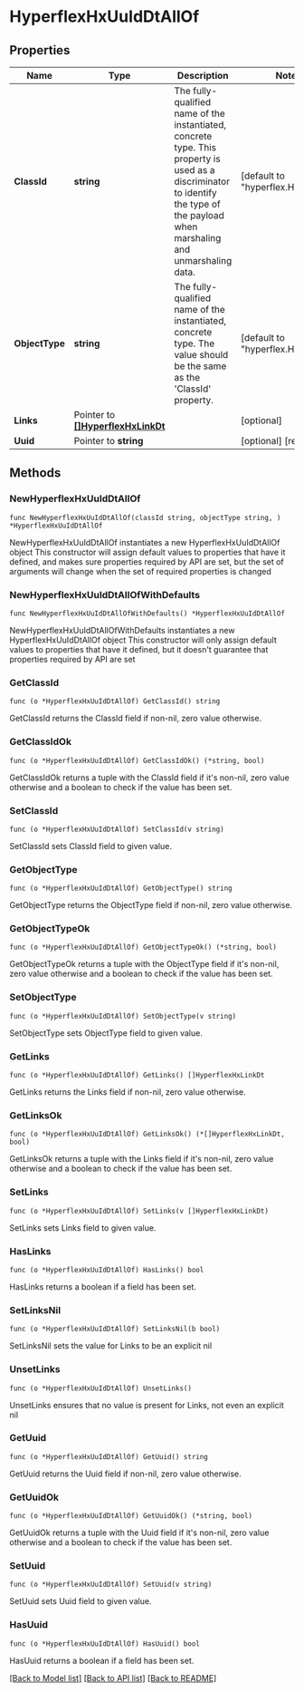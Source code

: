 # HyperflexHxUuIdDtAllOf

## Properties

Name | Type | Description | Notes
------------ | ------------- | ------------- | -------------
**ClassId** | **string** | The fully-qualified name of the instantiated, concrete type. This property is used as a discriminator to identify the type of the payload when marshaling and unmarshaling data. | [default to "hyperflex.HxUuIdDt"]
**ObjectType** | **string** | The fully-qualified name of the instantiated, concrete type. The value should be the same as the &#39;ClassId&#39; property. | [default to "hyperflex.HxUuIdDt"]
**Links** | Pointer to [**[]HyperflexHxLinkDt**](hyperflex.HxLinkDt.md) |  | [optional] 
**Uuid** | Pointer to **string** |  | [optional] [readonly] 

## Methods

### NewHyperflexHxUuIdDtAllOf

`func NewHyperflexHxUuIdDtAllOf(classId string, objectType string, ) *HyperflexHxUuIdDtAllOf`

NewHyperflexHxUuIdDtAllOf instantiates a new HyperflexHxUuIdDtAllOf object
This constructor will assign default values to properties that have it defined,
and makes sure properties required by API are set, but the set of arguments
will change when the set of required properties is changed

### NewHyperflexHxUuIdDtAllOfWithDefaults

`func NewHyperflexHxUuIdDtAllOfWithDefaults() *HyperflexHxUuIdDtAllOf`

NewHyperflexHxUuIdDtAllOfWithDefaults instantiates a new HyperflexHxUuIdDtAllOf object
This constructor will only assign default values to properties that have it defined,
but it doesn't guarantee that properties required by API are set

### GetClassId

`func (o *HyperflexHxUuIdDtAllOf) GetClassId() string`

GetClassId returns the ClassId field if non-nil, zero value otherwise.

### GetClassIdOk

`func (o *HyperflexHxUuIdDtAllOf) GetClassIdOk() (*string, bool)`

GetClassIdOk returns a tuple with the ClassId field if it's non-nil, zero value otherwise
and a boolean to check if the value has been set.

### SetClassId

`func (o *HyperflexHxUuIdDtAllOf) SetClassId(v string)`

SetClassId sets ClassId field to given value.


### GetObjectType

`func (o *HyperflexHxUuIdDtAllOf) GetObjectType() string`

GetObjectType returns the ObjectType field if non-nil, zero value otherwise.

### GetObjectTypeOk

`func (o *HyperflexHxUuIdDtAllOf) GetObjectTypeOk() (*string, bool)`

GetObjectTypeOk returns a tuple with the ObjectType field if it's non-nil, zero value otherwise
and a boolean to check if the value has been set.

### SetObjectType

`func (o *HyperflexHxUuIdDtAllOf) SetObjectType(v string)`

SetObjectType sets ObjectType field to given value.


### GetLinks

`func (o *HyperflexHxUuIdDtAllOf) GetLinks() []HyperflexHxLinkDt`

GetLinks returns the Links field if non-nil, zero value otherwise.

### GetLinksOk

`func (o *HyperflexHxUuIdDtAllOf) GetLinksOk() (*[]HyperflexHxLinkDt, bool)`

GetLinksOk returns a tuple with the Links field if it's non-nil, zero value otherwise
and a boolean to check if the value has been set.

### SetLinks

`func (o *HyperflexHxUuIdDtAllOf) SetLinks(v []HyperflexHxLinkDt)`

SetLinks sets Links field to given value.

### HasLinks

`func (o *HyperflexHxUuIdDtAllOf) HasLinks() bool`

HasLinks returns a boolean if a field has been set.

### SetLinksNil

`func (o *HyperflexHxUuIdDtAllOf) SetLinksNil(b bool)`

 SetLinksNil sets the value for Links to be an explicit nil

### UnsetLinks
`func (o *HyperflexHxUuIdDtAllOf) UnsetLinks()`

UnsetLinks ensures that no value is present for Links, not even an explicit nil
### GetUuid

`func (o *HyperflexHxUuIdDtAllOf) GetUuid() string`

GetUuid returns the Uuid field if non-nil, zero value otherwise.

### GetUuidOk

`func (o *HyperflexHxUuIdDtAllOf) GetUuidOk() (*string, bool)`

GetUuidOk returns a tuple with the Uuid field if it's non-nil, zero value otherwise
and a boolean to check if the value has been set.

### SetUuid

`func (o *HyperflexHxUuIdDtAllOf) SetUuid(v string)`

SetUuid sets Uuid field to given value.

### HasUuid

`func (o *HyperflexHxUuIdDtAllOf) HasUuid() bool`

HasUuid returns a boolean if a field has been set.


[[Back to Model list]](../README.md#documentation-for-models) [[Back to API list]](../README.md#documentation-for-api-endpoints) [[Back to README]](../README.md)



